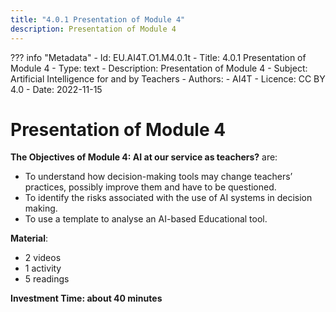 ```yaml
---
title: "4.0.1 Presentation of Module 4"
description: Presentation of Module 4
---
```

??? info "Metadata"
    - Id: EU.AI4T.O1.M4.0.1t
    - Title: 4.0.1 Presentation of Module 4
    - Type: text
    - Description: Presentation of Module 4
    - Subject: Artificial Intelligence for and by Teachers
    - Authors:
        - AI4T 
    - Licence: CC BY 4.0
    - Date: 2022-11-15


# Presentation of Module 4

**The Objectives of Module 4: AI at our service as teachers?** are:

- To understand how decision-making tools may change teachers’ practices, possibly improve them and have to be questioned.
- To identify the risks associated with the use of AI systems in decision making.
- To use a template to analyse an AI-based Educational tool.

**Material**:

- 2 videos
- 1 activity
- 5 readings

**Investment Time: about 40 minutes**
